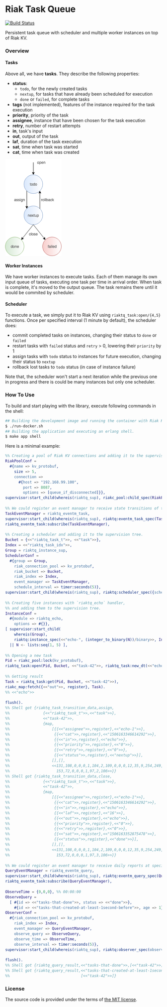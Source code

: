 # Riak Task Queue

[![Build Status][travis-img]][travis]

Persistent task queue with scheduler and multiple worker instances on top of Riak KV.



### Overview

#### Tasks

Above all, we have **tasks**. They describe the following properties:
- **status**:
	- `todo`, for the newly created tasks
	- `nextup`, for tasks that have already been scheduled for execution
	- `done` or `failed`, for complete tasks
- **tags** (not implemented), features of the instance required for the task execution
- **priority**, priority of the task
- **assignee**, instance that have been chosen for the task execution
- **retry**, number of restart attempts
- **in**, task's input
- **out**, output of the task
- **laf**, duration of the task execution
- **sat**, time when task was started
- **cat**, time when task was created

![task-status][riak-task-queue-task-status-img]

#### Worker Instances

We have worker instances to execute tasks.
Each of them manage its own input queue of tasks, executing one task per time in arrival order.
When task is complete, it's moved to the output queue. The task remains there until it would be commited by scheduler.

#### Scheduler

To execute a task, we simply put it to Riak KV using `riaktq_task:open/{4,5}` functions.
Once per specified interval (1 minute by default), the scheduler does:
- commit completed tasks on instances, changing their status to `done` or `failed`
- restart tasks with `failed` status and `retry` > 0, lowering their `priority` by 1
- assign tasks with `todo` status to instances for future execution, changing their status to `nextup`
- rollback lost tasks to `todo` status (in case of instance failure)

Note that, the scheduler won't start a next iteration while the previous one in progress
and there is could be many instances but only one scheduler.



### How To Use

To build and start playing with the library, execute following commands in the shell:

```bash
## Building the development image and running the container with Riak KV within it.
$ ./run-docker.sh
## Building the application and executing an erlang shell.
$ make app shell
```

Here is a minimal example:

```erlang
%% Creating a pool of Riak KV connections and adding it to the supervision tree.
RiakPoolConf =
  #{name => kv_protobuf,
    size => 5,
    connection =>
      #{host => "192.168.99.100",
        port => 8087,
        options => [queue_if_disconnected]}},
supervisor:start_child(whereis(riaktq_sup), riakc_pool:child_spec(RiakPoolConf)),

%% We could register an event manager to receive state transitions of tasks.
TaskEventManager = riaktq_eventm_task,
supervisor:start_child(whereis(riaktq_sup), riaktq:eventm_task_spec(TaskEventManager)),
riaktq_eventm_task:subscribe(TaskEventManager),

%% Creating a scheduler and adding it to the supervision tree.
Bucket = {<<"riaktq_task_t">>, <<"task">>},
Index = <<"riaktq_task_idx">>,
Group = riaktq_instance_sup,
SchedulerConf =
  #{group => Group,
    riak_connection_pool => kv_protobuf,
    riak_bucket => Bucket,
    riak_index => Index,
    event_manager => TaskEventManager,
    schedule_interval => timer:seconds(5)},
supervisor:start_child(whereis(riaktq_sup), riaktq:scheduler_spec({scheduler, Group}, SchedulerConf)),

%% Creating five instances with `riaktq_echo` handler,
%% and adding them to the supervision tree.
InstanceConf =
  #{module => riaktq_echo,
    options => #{}},
[ supervisor:start_child(
    whereis(Group),
    riaktq:instance_spec(<<"echo-", (integer_to_binary(N))/binary>>, InstanceConf))
  || N <- lists:seq(1, 5) ],

%% Opening a new task
Pid = riakc_pool:lock(kv_protobuf),
riaktq_task:open(Pid, Bucket, <<"task-42">>, riaktq_task:new_dt(<<"echo">>)).

%% Getting result
Task = riaktq_task:get(Pid, Bucket, <<"task-42">>),
riakc_map:fetch({<<"out">>, register}, Task).
%% <<"echo">>

flush().
%% Shell got {riaktq_task_transition_data,assign,
%%               {<<"riaktq_task_t">>,<<"task">>},
%%               <<"task-42">>,
%%               {map,
%%                   [{{<<"assignee">>,register},<<"echo-1">>},
%%                    {{<<"cat">>,register},<<"1506163346614292">>},
%%                    {{<<"in">>,register},<<"echo">>},
%%                    {{<<"priority">>,register},<<"0">>},
%%                    {{<<"retry">>,register},<<"0">>},
%%                    {{<<"status">>,register},<<"nextup">>}],
%%                   [],[],
%%                   <<131,108,0,0,0,1,104,2,109,0,0,0,12,35,9,254,249,6,117,
%%                     153,72,0,0,0,1,97,2,106>>}}
%% Shell got {riaktq_task_transition_data,close,
%%               {<<"riaktq_task_t">>,<<"task">>},
%%               <<"task-42">>,
%%               {map,
%%                   [{{<<"assignee">>,register},<<"echo-1">>},
%%                    {{<<"cat">>,register},<<"1506163346614292">>},
%%                    {{<<"in">>,register},<<"echo">>},
%%                    {{<<"laf">>,register},<<"16">>},
%%                    {{<<"out">>,register},<<"echo">>},
%%                    {{<<"priority">>,register},<<"0">>},
%%                    {{<<"retry">>,register},<<"0">>},
%%                    {{<<"sat">>,register},<<"1506163352875478">>},
%%                    {{<<"status">>,register},<<"done">>}],
%%                   [],[],
%%                   <<131,108,0,0,0,1,104,2,109,0,0,0,12,35,9,254,249,6,117,
%%                     153,72,0,0,0,1,97,3,106>>}}

%% We could register an event manager to receive daily reports at specified time.
QueryEventManager = riaktq_eventm_query,
supervisor:start_child(whereis(riaktq_sup), riaktq:eventm_query_spec(QueryEventManager)),
riaktq_eventm_task:subscribe(QueryEventManager),

ObserveTime = {0,0,0}, %% 00:00:00
ObserveQuery =
  [ #{id => <<"tasks-that-done">>, status => <<"done">>},
    #{id => <<"tasks-that-created-at-least-1second-before">>, age => 1} ],
ObserverConf =
  #{riak_connection_pool => kv_protobuf,
    riak_index => Index,
    event_manager => QueryEventManager,
    observe_query => ObserveQuery,
    observe_time => ObserveTime,
    observe_interval => timer:seconds(5)},
supervisor:start_child(whereis(riaktq_sup), riaktq:observer_spec(observer, ObserverConf)).

flush().
%% Shell got {riaktq_query_result,<<"tasks-that-done">>,[<<"task-42">>]}
%% Shell got {riaktq_query_result,<<"tasks-that-created-at-least-1second-before">>,
%%                                [<<"task-42">>]}
```



### License

The source code is provided under the terms of [the MIT license][license].

[license]:http://www.opensource.org/licenses/MIT
[travis]:https://travis-ci.org/manifest/riak-task-queue?branch=master
[travis-img]:https://secure.travis-ci.org/manifest/riak-task-queue.png?branch=master
[riak-task-queue-task-status-img]:misc/task-status.png
